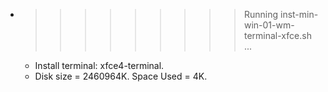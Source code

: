 * >>>>>>>>> Running inst-min-win-01-wm-terminal-xfce.sh ...
  * Install terminal: xfce4-terminal.
  * Disk size = 2460964K. Space Used = 4K.

